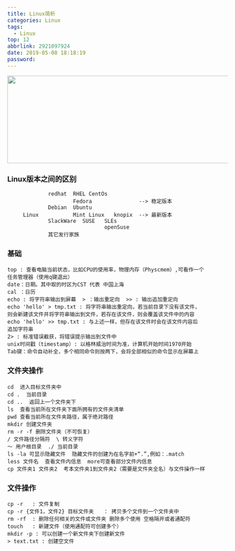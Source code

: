 ```yaml
---
title: Linux简析
categories: Linux
tags:
  - Linux
top: 12
abbrlink: 2921097924
date: 2019-05-08 18:18:19
password:
---
```



<img src="https://jwangtec.oss-cn-chengdu.aliyuncs.com/jwangcloud/index/Linux.jpeg" width="1000" height="200" align="middle" />

### Linux版本之间的区别

<!--more-->


	             redhat  RHEL CentOs 
	                     Fedora               --> 稳定版本
	             Debian  Ubuntu
	     Linux           Mint Linux   knopix  --> 最新版本
	             SlackWare  SUSE   SLEs
	                               openSuse
	             其它发行家族 


### 基础

	top : 查看电脑当前状态，比如CPU的使用率，物理内存（Physcmem）,可看作一个
	任务管理器（使用q键退出）
	date：日期。其中取的时区为CST 代表 中国上海
	cal ：日历
	echo : 将字符串输出到屏幕  > ：输出重定向  >> : 输出追加重定向
	echo 'hello' > tmp.txt : 将字符串输出重定向，若当前目录下没有该文件，
	则会新建该文件并将字符串输出到文件，若存在该文件，则会覆盖该文件中的内容
	echo 'hello' >> tmp.txt : 与上述一样，但存在该文件时会在该文件内容后
	追加字符串
	2> : 标准错误截获，将错误提示输出到文件中
	unix时间戳（timestamp）: 以格林威治时间为准，计算机开始时间1970开始
	Tab键：命令自动补全，多个相同命令则按两下，会将全部相似的命令显示在屏幕上
	
### 文件夹操作

	cd  进入目标文件夹中
	cd .  当前目录
	cd ..  返回上一个文件夹下
	ls  查看当前所在文件夹下面所拥有的文件夹清单
	pwd 查看当前所在文件夹路径，属于绝对路径
	mkdir 创建文件夹
	rm -r -f 删除文件夹（不可恢复）
	/ 文件路径分隔符  \ 转义字符
	～ 用户根目录  ./ 当前目录
	ls -la 可显示隐藏文件  隐藏文件的创建为在名字前+“.”,例如：.match
	less 文件名  查看文件内信息  more可查看部分文件内信息
	cp 文件夹1 文件夹2  考本文件夹1到文件夹2（需要是文件夹全名）与文件操作一样
	
### 文件操作  
	
	cp -r   : 文件复制
	cp -r {文件1，文件2} 目标文件夹   ： 拷贝多个文件到一个文件夹中
	rm -rf  : 删除任何相关的文件或文件夹 删除多个使用 空格隔开或者通配符
	touch   : 新建文件（使用通配符可创建多个）
	mkdir -p : 可以创建一个新文件夹下创建新文件
	> text.txt : 创建空文件
	